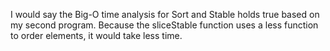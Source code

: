 I would say the Big-O time analysis for Sort and Stable
holds true based on my second program. Because the sliceStable 
function uses a less function to order elements, it would take less time.
